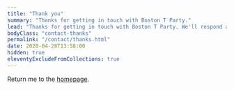 ```yaml
---
title: "Thank you"
summary: "Thanks for getting in touch with Boston T Party."
lead: "Thanks for getting in touch with Boston T Party. We'll respond as soon as we can."
bodyClass: "contact-thanks"
permalink: "/contact/thanks.html"
date: 2020-04-28T13:58:00
hidden: true
eleventyExcludeFromCollections: true
---
```


Return me to the <a href="/">homepage</a>.
